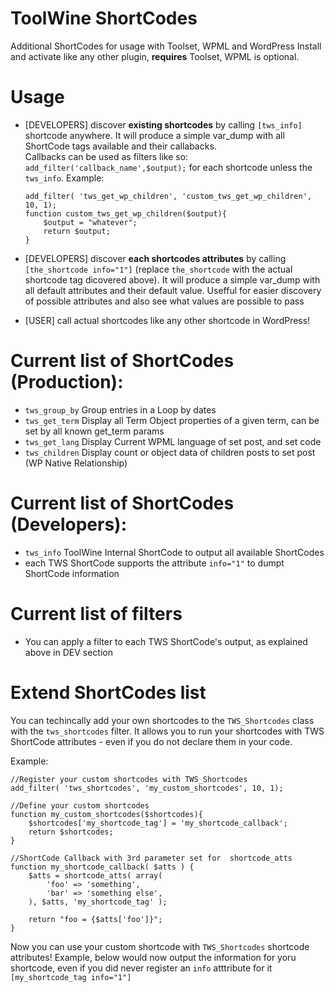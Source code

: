 # ToolWine ShortCodes

Additional ShortCodes for usage with Toolset, WPML and WordPress
Install and activate like any other plugin, **requires** Toolset, WPML is optional.

# Usage
- [DEVELOPERS] discover **existing shortcodes** by calling `[tws_info]` shortcode anywhere. 
  It will produce a simple var_dump with all ShortCode tags available and their callabacks.   
  Callbacks can be used as filters like so: `add_filter('callback_name',$output);` for each shortcode unless the `tws_info`. Example:
  ```
  add_filter( 'tws_get_wp_children', 'custom_tws_get_wp_children', 10, 1);
  function custom_tws_get_wp_children($output){
	  $output = "whatever";
	  return $output;
  }
  ```
  
- [DEVELOPERS] discover **each shortcodes attributes** by calling `[the_shortcode info="1"]` 
  (replace `the_shortcode` with the actual shortcode tag dicovered above). 
  It will produce a simple var_dump with all default attributes and their default value.
  Usefful for easier discovery of possible attributes and also see what values are possible to pass
  
- [USER] call actual shortcodes like any other shortcode in WordPress!

# Current list of ShortCodes (Production):
- `tws_group_by`  Group entries in a Loop by dates
- `tws_get_term`  Display all Term Object properties of a given term, can be set by all known get_term params
- `tws_get_lang`  Display Current WPML language of set post, and set code 
- `tws_children`  Display count or object data of children posts to set post (WP Native Relationship)

# Current list of ShortCodes (Developers):
- `tws_info`      ToolWine Internal ShortCode to output all available ShortCodes
- each TWS ShortCode supports the attribute `info="1"` to dumpt ShortCode information

# Current list of filters
- You can apply a filter to each TWS ShortCode's output, as explained above in DEV section

# Extend ShortCodes list
You can techincally add your own shortcodes to the `TWS_Shortcodes` class with the `tws_shortcodes` filter. 
It allows you to run your shortcodes with TWS ShortCode attributes - even if you do not declare them in your code.

Example:
```
//Register your custom shortcodes with TWS_Shortcodes
add_filter( 'tws_shortcodes', 'my_custom_shortcodes', 10, 1);

//Define your custom shortcodes
function my_custom_shortcodes($shortcodes){
	$shortcodes['my_shortcode_tag'] = 'my_shortcode_callback';	
	return $shortcodes;
}

//ShortCode Callback with 3rd parameter set for  shortcode_atts
function my_shortcode_callback( $atts ) {
	$atts = shortcode_atts( array(
		'foo' => 'something',
		'bar' => 'something else',
	), $atts, 'my_shortcode_tag' );

	return "foo = {$atts['foo']}";
}
```

Now you can use your custom shortcode with `TWS_Shortcodes` shortcode attributes!
Example, below would now output the information for yoru shortcode, even if you did never register an `info` atttribute for it
`[my_shortcode_tag info="1"]`
